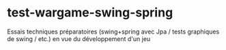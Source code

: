 # test-wargame-swing-spring

Essais techniques préparatoires (swing+spring avec Jpa / tests graphiques de swing / etc.) en vue du développement d'un jeu
